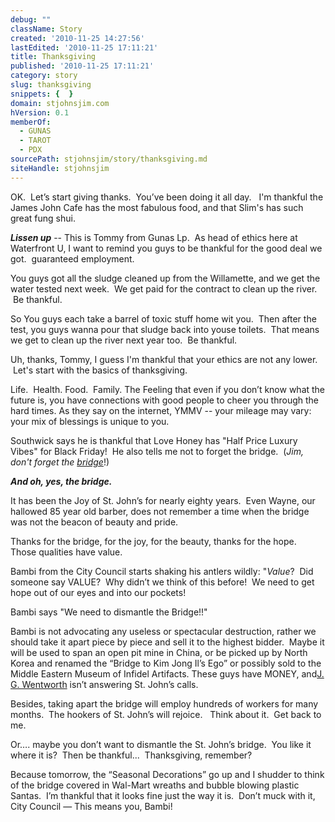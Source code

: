 ```yaml
---
debug: ""
className: Story
created: '2010-11-25 14:27:56'
lastEdited: '2010-11-25 17:11:21'
title: Thanksgiving
published: '2010-11-25 17:11:21'
category: story
slug: thanksgiving
snippets: {  }
domain: stjohnsjim.com
hVersion: 0.1
memberOf:
  - GUNAS
  - TAROT
  - PDX
sourcePath: stjohnsjim/story/thanksgiving.md
siteHandle: stjohnsjim
---
```

OK.&nbsp; Let&rsquo;s start giving thanks.&nbsp; You&rsquo;ve been doing it all day. &nbsp; I'm thankful the James John Cafe has the most fabulous food, and that Slim's has such great fung shui.

_**Lissen up**_ -- This is Tommy from Gunas Lp. &nbsp;As head of ethics here at Waterfront U, I want to remind you guys to be thankful for the&nbsp;good deal we got. &nbsp;guaranteed employment.

You guys got all the sludge cleaned up from the Willamette, and we get the water tested next week. &nbsp;We get paid for the contract to clean up the river. &nbsp;Be thankful.

So&nbsp;You guys each take a barrel of toxic stuff home wit you. &nbsp;Then after the test, you guys wanna pour that sludge back into youse toilets. &nbsp;That means we get to clean up the river next year too. &nbsp;Be thankful.

Uh, thanks, Tommy, I guess I'm thankful that your ethics are not any lower. &nbsp;Let's start with the basics of thanksgiving.

Life.&nbsp; Health. Food.&nbsp; Family. The Feeling that even if you don&rsquo;t know what the future is, you have connections with good people to cheer you through the hard times. As they say on the internet, YMMV -- your mileage may vary: your mix of blessings is unique to you.

Southwick says he is thankful that Love Honey has &quot;Half Price Luxury Vibes&quot; for Black Friday! &nbsp;He also tells me not to forget the bridge. &nbsp;(_Jim, don't forget the [bridge][0]_!)

_**And oh, yes, the bridge.**_

It has been the Joy of St. John&rsquo;s for nearly eighty years.&nbsp; Even Wayne, our hallowed 85 year old barber, does not remember a time when the bridge was not the beacon of beauty and pride.

Thanks for the bridge,&nbsp;for the joy, for the beauty, thanks for the hope.&nbsp; Those qualities have value.

Bambi from the City Council starts shaking his antlers wildly: &quot;_Value_?&nbsp; Did someone say VALUE?&nbsp; Why didn&rsquo;t we think of this before! &nbsp;We need to get hope out of our eyes and into our pockets!

Bambi says &quot;We need to dismantle the Bridge!!&quot;

Bambi is not advocating any useless or spectacular destruction, rather we should take it apart piece by piece and sell it to the highest bidder.&nbsp; Maybe it will be used to span an open pit mine in China, or be picked up by North Korea and renamed the &ldquo;Bridge to Kim Jong Il&rsquo;s Ego&rdquo; or possibly sold to the Middle Eastern Museum of Infidel Artifacts. These guys have MONEY, and[J. G. Wentworth][1] isn&rsquo;t answering St. John&rsquo;s calls.

Besides, taking apart the bridge will employ hundreds of workers for many months.&nbsp; The hookers of St. John&rsquo;s will rejoice. &nbsp; Think about it.&nbsp; Get back to me.

Or&hellip;. maybe you don&rsquo;t want to dismantle the St. John&rsquo;s bridge.&nbsp; You like it where it is?&nbsp; Then be thankful...&nbsp; Thanksgiving, remember?

Because tomorrow, the &ldquo;Seasonal Decorations&rdquo; go up and I shudder to think of the bridge covered in Wal-Mart wreaths and bubble blowing plastic Santas.&nbsp; I&rsquo;m thankful that it looks fine just the way it is.&nbsp; Don&rsquo;t muck with it, City Council &mdash; This means you, Bambi!



[0]: http://www.portlandbridges.com/00,D300CRW07981,18,0,1,1-portland-oregon.html
[1]: http://www.attorneymn.com/2009/10/articles/personal-injury/personal-injury-settlement-loans-the-its-my-money-people/